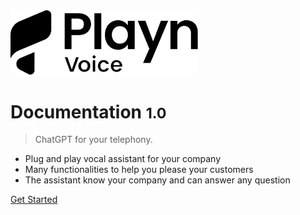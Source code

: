 <!-- _coverpage.md -->

<!-- ![logo](_media/playn-logo.svg width="20") -->
<img src="_media/playn-logo.svg" alt="drawing" width="300"/>

# Documentation <small>1.0</small>

> ChatGPT for your telephony.

- Plug and play vocal assistant for your company
- Many functionalities to help you please your customers
- The assistant know your company and can answer any question

<!--[PlaynVoice website](https://playnvoice.com)-->
[Get Started](guide)

<!-- ![color](#7cc2af) -->